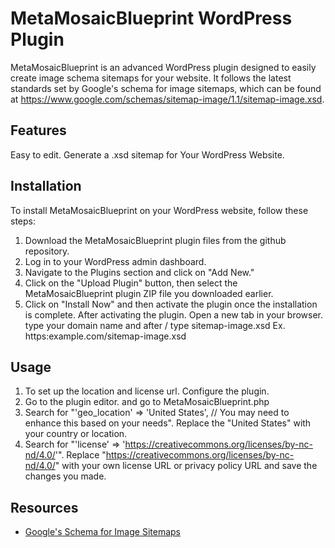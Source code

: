 # MetaMosaicBlueprint WordPress Plugin

MetaMosaicBlueprint is an advanced WordPress plugin designed to easily create image schema sitemaps for your website. It follows the latest standards set by Google's schema for image sitemaps, which can be found at https://www.google.com/schemas/sitemap-image/1.1/sitemap-image.xsd.

## Features

Easy to edit.
Generate a .xsd sitemap for Your WordPress Website.

## Installation

To install MetaMosaicBlueprint on your WordPress website, follow these steps:

1. Download the MetaMosaicBlueprint plugin files from the github repository.
2. Log in to your WordPress admin dashboard.
3. Navigate to the Plugins section and click on "Add New."
4. Click on the "Upload Plugin" button, then select the MetaMosaicBlueprint plugin ZIP file you downloaded earlier.
5. Click on "Install Now" and then activate the plugin once the installation is complete.
After activating the plugin. Open a new tab in your browser. type your domain name and after / type sitemap-image.xsd
Ex. https:example.com/sitemap-image.xsd

## Usage

1. To set up the location and license url. Configure the plugin.
2. Go to the plugin editor. and go to  MetaMosaicBlueprint.php
3. Search for "'geo_location' => 'United States', // You may need to enhance this based on your needs". Replace the "United States" with your country or location.
4. Search for "'license' => 'https://creativecommons.org/licenses/by-nc-nd/4.0/'". Replace "https://creativecommons.org/licenses/by-nc-nd/4.0/" with your own license URL or privacy policy URL and save the changes you made.

## Resources

- [Google's Schema for Image Sitemaps](https://www.google.com/schemas/sitemap-image/1.1/sitemap-image.xsd)
